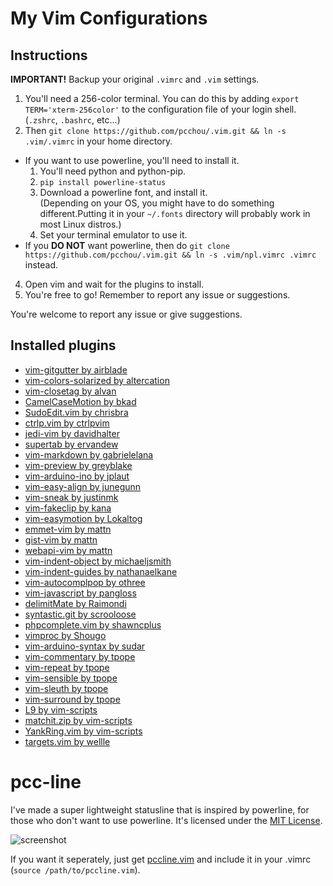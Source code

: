 My Vim Configurations
=====================

Instructions
------------

**IMPORTANT!**  Backup your original `.vimrc` and `.vim` settings.

1. You'll need a 256-color terminal. You can do this by adding ``export TERM='xterm-256color'`` to the configuration file of your login shell. (`.zshrc`, `.bashrc`, etc...)
2. Then ``git clone https://github.com/pcchou/.vim.git && ln -s .vim/.vimrc`` in your home directory.
  * If you want to use powerline, you'll need to install it.
    1. You'll need python and python-pip.
    2. ``pip install powerline-status``
    3. Download a powerline font, and install it. <br>
       (Depending on your OS, you might have to do something different.Putting it in your `~/.fonts` directory will probably work in most Linux distros.)
    3. Set your terminal emulator to use it.
  * If you **DO NOT** want powerline, then do ``git clone https://github.com/pcchou/.vim.git && ln -s .vim/npl.vimrc .vimrc`` instead.
4. Open vim and wait for the plugins to install.
5. You're free to go! Remember to report any issue or suggestions.

You're welcome to report any issue or give suggestions.

Installed plugins
-----------------
* [vim-gitgutter by airblade](https://github.com/airblade/vim-gitgutter)
* [vim-colors-solarized by altercation](https://github.com/altercation/vim-colors-solarized)
* [vim-closetag by alvan](https://github.com/alvan/vim-closetag)
* [CamelCaseMotion by bkad](https://github.com/bkad/CamelCaseMotion)
* [SudoEdit.vim by chrisbra](https://github.com/chrisbra/SudoEdit.vim)
* [ctrlp.vim by ctrlpvim](https://github.com/ctrlpvim/ctrlp.vim)
* [jedi-vim by davidhalter](https://github.com/davidhalter/jedi-vim)
* [supertab by ervandew](https://github.com/ervandew/supertab)
* [vim-markdown by gabrielelana](https://github.com/gabrielelana/vim-markdown)
* [vim-preview by greyblake](https://github.com/greyblake/vim-preview)
* [vim-arduino-ino by jplaut](https://github.com/jplaut/vim-arduino-ino)
* [vim-easy-align by junegunn](https://github.com/junegunn/vim-easy-align)
* [vim-sneak by justinmk](https://github.com/justinmk/vim-sneak)
* [vim-fakeclip by kana](https://github.com/kana/vim-fakeclip)
* [vim-easymotion by Lokaltog](https://github.com/Lokaltog/vim-easymotion)
* [emmet-vim by mattn](https://github.com/mattn/emmet-vim)
* [gist-vim by mattn](https://github.com/mattn/gist-vim)
* [webapi-vim by mattn](https://github.com/mattn/webapi-vim)
* [vim-indent-object by michaeljsmith](https://github.com/michaeljsmith/vim-indent-object)
* [vim-indent-guides by nathanaelkane](https://github.com/nathanaelkane/vim-indent-guides)
* [vim-autocomplpop by othree](https://github.com/othree/vim-autocomplpop)
* [vim-javascript by pangloss](https://github.com/pangloss/vim-javascript)
* [delimitMate by Raimondi](https://github.com/Raimondi/delimitMate)
* [syntastic.git by scrooloose](https://github.com/scrooloose/syntastic.git)
* [phpcomplete.vim by shawncplus](https://github.com/shawncplus/phpcomplete.vim)
* [vimproc by Shougo](https://github.com/Shougo/vimproc)
* [vim-arduino-syntax by sudar](https://github.com/sudar/vim-arduino-syntax)
* [vim-commentary by tpope](https://github.com/tpope/vim-commentary)
* [vim-repeat by tpope](https://github.com/tpope/vim-repeat)
* [vim-sensible by tpope](https://github.com/tpope/vim-sensible)
* [vim-sleuth by tpope](https://github.com/tpope/vim-sleuth)
* [vim-surround by tpope](https://github.com/tpope/vim-surround)
* [L9 by vim-scripts](https://github.com/vim-scripts/L9)
* [matchit.zip by vim-scripts](https://github.com/vim-scripts/matchit.zip)
* [YankRing.vim by vim-scripts](https://github.com/vim-scripts/YankRing.vim)
* [targets.vim by wellle](https://github.com/wellle/targets.vim)

pcc-line
========
I've made a super lightweight statusline that is inspired by powerline, for those who don't want to use powerline.
It's licensed under the [MIT License](http://opensource.org/licenses/MIT).

![screenshot](https://cloud.githubusercontent.com/assets/5615415/7441258/0e3720ec-f112-11e4-9f5b-1059af9c72d9.png)

If you want it seperately, just get [pccline.vim](https://github.com/pcchou/.vim/raw/master/pccline.vim) and include it in your .vimrc (`source /path/to/pccline.vim`).
